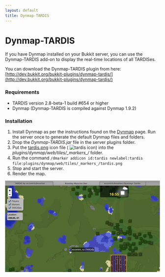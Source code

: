 ```yaml
---
layout: default
title: Dynmap-TARDIS
---
```


# Dynmap-TARDIS

If you have Dynmap installed on your Bukkit server, you can use the Dynmap-TARDIS add-on to display the real-time locations of all TARDISes.

You can download the Dynmap-TARDIS plugin from here: [http://dev.bukkit.org/bukkit-plugins/dynmap-tardis/](http://dev.bukkit.org/bukkit-plugins/dynmap-tardis/)

### Requirements

- TARDIS version 2.8-beta-1 build #654 or higher
- Dynmap (Dynmap-TARDIS is compiled against Dynmap 1.9.2)

### Installation

1. Install Dynmap as per the instructions found on the [Dynmap](http://dev.bukkit.org/bukkit-plugins/dynmap/) page. Run the server once to generate the default Dynmap files and folders.
2. Drop the _Dynmap-TARDIS.jar_ file in the server plugins folder.
3. Put the [tardis.png](https://github.com/eccentricdevotion/Dynmap-Tardis/blob/master/tardis.png?raw=true%0A) icon file ( ![tardis icon](https://github.com/eccentricdevotion/Dynmap-Tardis/blob/master/tardis.png?raw=true)) into the _plugins/dynmap/web/tiles/\_markers\_/_ folder.
4. Run the command `/dmarker addicon id:tardis newlabel:tardis file:plugins/dynmap/web/tiles/_markers_/tardis.png`
5. Stop and start the server.
6. Render the map.

![Dynmap-TARDIS](images/docs/dynmap-tardis.jpg)


